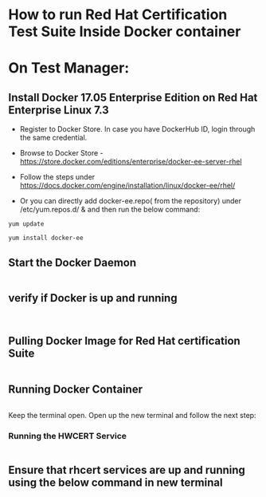 
# How to run Red Hat Certification Test Suite Inside Docker container

# On Test Manager:


## Install Docker 17.05 Enterprise Edition on Red Hat Enterprise Linux 7.3

- Register to Docker Store. In case you have DockerHub ID, login through the same credential.

 - Browse to Docker Store - https://store.docker.com/editions/enterprise/docker-ee-server-rhel
 
 - Follow the steps under https://docs.docker.com/engine/installation/linux/docker-ee/rhel/
 
 - Or you can directly add docker-ee.repo( from the repository) under /etc/yum.repos.d/ & and then run the below command:
 
 ```yum update```
 
 
 ```yum install docker-ee```
 
 ## Start the Docker Daemon
 
```systemctl restart docker
```

## verify if Docker is up and running

```docker version
```

```docker info
```


## Pulling Docker Image for Red Hat certification Suite 

```docker pull ajeetraina/redhatcert
```

## Running Docker Container

```docker run --privileged -ti -e container=docker -v /sys/fs/cgroup:/sys/fs/cgroup ajeetraina/redhatcert /usr/sbin/init
```

Keep the terminal open. Open up the new terminal and follow the next step:

### Running the HWCERT Service

```docker exec -it <container-id> rhcert-backend server start
```

## Ensure that rhcert services are up and running using the below command in new terminal

```docker exec -it <container-id> rhcert-backend server status





 
 
